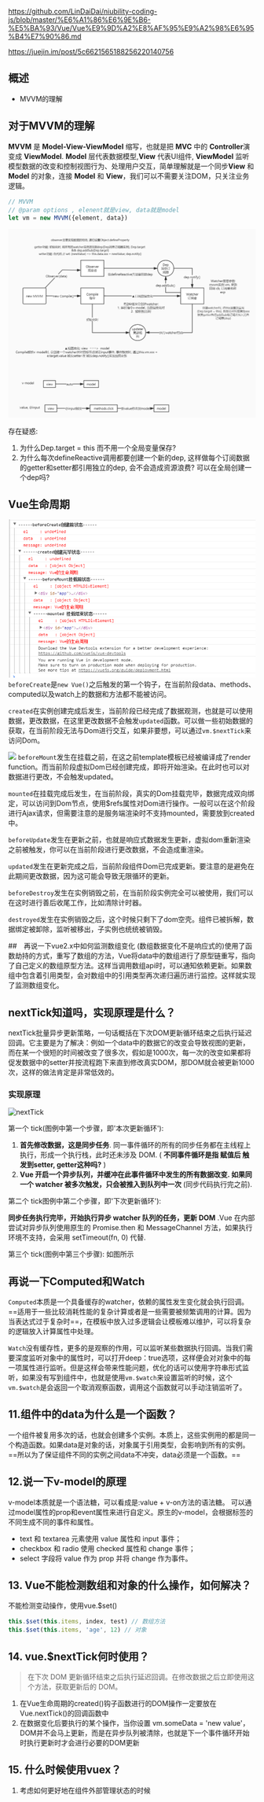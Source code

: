https://github.com/LinDaiDai/niubility-coding-js/blob/master/%E6%A1%86%E6%9E%B6-%E5%BA%93/Vue/Vue%E9%9D%A2%E8%AF%95%E9%A2%98%E6%95%B4%E7%90%86.md


https://juejin.im/post/5c6621565188256220140756
## 概述
* MVVM的理解


## 对于MVVM的理解
**MVVM** 是 **Model-View-ViewModel** 缩写，也就是把 **MVC** 中的 **Controller**演变成 **ViewModel**. **Model** 层代表数据模型,**View** 代表UI组件, **ViewModel** 监听模型数据的改变和控制视图行为、处理用户交互，简单理解就是一个同步**View** 和 **Model** 的对象，连接 **Model** 和 **View**，我们可以不需要关注DOM，只关注业务逻辑。

```js
// MVVM
// @param options , elenent就是view, data就是model
let vm = new MVVM({element, data})
```
![MVVM](./图片/MVVM.jpg)


存在疑惑: 
1. 为什么Dep.target = this 而不用一个全局变量保存?
2. 为什么每次defineReactive调用都要创建一个新的dep, 这样做每个订阅数据的getter和setter都引用独立的dep, 会不会造成资源浪费? 可以在全局创建一个dep吗?


## Vue生命周期
![](图片/vue生命周期.png)
```beforeCreate```是```new Vue()```之后触发的第一个钩子，在当前阶段data、methods、computed以及watch上的数据和方法都不能被访问。

```created```在实例创建完成后发生，当前阶段已经完成了数据观测，也就是可以使用数据，更改数据，在这里更改数据不会触发```updated```函数。可以做一些初始数据的获取，在当前阶段无法与Dom进行交互，如果非要想，可以通过```vm.$nextTick```来访问Dom。

![](图片/vue生命周期2.png)
```beforeMount```发生在挂载之前，在这之前template模板已经被编译成了render function。而当前阶段虚拟Dom已经创建完成，即将开始渲染。在此时也可以对数据进行更改，不会触发updated。

```mounted```在挂载完成后发生，在当前阶段，真实的Dom挂载完毕，数据完成双向绑定，可以访问到Dom节点，使用$refs属性对Dom进行操作。一般可以在这个阶段进行Ajax请求，但需要注意的是服务端渲染时不支持mounted，需要放到created中。

```beforeUpdate```发生在更新之前，也就是响应式数据发生更新，虚拟dom重新渲染之前被触发，你可以在当前阶段进行更改数据，不会造成重渲染。

```updated```发生在更新完成之后，当前阶段组件Dom已完成更新。要注意的是避免在此期间更改数据，因为这可能会导致无限循环的更新。

```beforeDestroy```发生在实例销毁之前，在当前阶段实例完全可以被使用，我们可以在这时进行善后收尾工作，比如清除计时器。

```destroyed```发生在实例销毁之后，这个时候只剩下了dom空壳。组件已被拆解，数据绑定被卸除，监听被移出，子实例也统统被销毁。

##　再说一下vue2.x中如何监测数组变化
(数组数据变化不是响应式的)使用了函数劫持的方式，重写了数组的方法，Vue将data中的数组进行了原型链重写，指向了自己定义的数组原型方法。这样当调用数组api时，可以通知依赖更新。如果数组中包含着引用类型，会对数组中的引用类型再次递归遍历进行监控。这样就实现了监测数组变化。

## nextTick知道吗，实现原理是什么？

nextTick批量异步更新策略，一句话概括在下次DOM更新循环结束之后执行延迟回调。它主要是为了解决：例如一个data中的数据它的改变会导致视图的更新，而在某一个很短的时间被改变了很多次，假如是1000次，每一次的改变如果都将促发数据中的setter并按流程跑下来直到修改真实DOM，那DOM就会被更新1000次，这样的做法肯定是非常低效的。

### 实现原理

![nextTick](./图片/nextTick.png)

第一个 tick(图例中第一个步骤，即'本次更新循环'):

   1. **首先修改数据，这是同步任务**. 同一事件循环的所有的同步任务都在主线程上执行，形成一个执行栈，此时还未涉及 DOM. ( **不同事件循环是指 赋值后 触发到setter, getter这种吗?** )  
   2. **Vue 开启一个异步队列，并缓冲在此事件循环中发生的所有数据改变. 如果同一个 watcher 被多次触发，只会被推入到队列中一次** (同步代码执行完之前).

第二个 tick图例中第二个步骤，即'下次更新循环'):

**同步任务执行完毕，开始执行异步 watcher 队列的任务，更新 DOM** .Vue 在内部尝试对异步队列使用原生的 Promise.then 和 MessageChannel 方法，如果执行环境不支持，会采用 setTimeout(fn, 0) 代替.

第三个 tick(图例中第三个步骤): 如图所示

## 再说一下Computed和Watch
```Computed```本质是一个具备缓存的watcher，依赖的属性发生变化就会执行回调。 ==适用于一些比较消耗性能的复杂计算或者是一些需要被频繁调用的计算。因为当表达式过于复杂时==，在模板中放入过多逻辑会让模板难以维护，可以将复杂的逻辑放入计算属性中处理。

```Watch```没有缓存性，更多的是观察的作用，可以监听某些数据执行回调。当我们需要深度监听对象中的属性时，可以打开deep：true选项，这样便会对对象中的每一项属性进行监听。但是这样会带来性能问题，优化的话可以使用字符串形式监听，如果没有写到组件中，也就是使用```vm.$watch```来设置监听的时候，这个```vm.$watch```是会返回一个取消观察函数，调用这个函数就可以手动注销监听了。


## 11.组件中的data为什么是一个函数？
一个组件被复用多次的话，也就会创建多个实例。本质上，这些实例用的都是同一个构造函数。如果data是对象的话，对象属于引用类型，会影响到所有的实例。==所以为了保证组件不同的实例之间data不冲突，data必须是一个函数。==

## 12.说一下v-model的原理
v-model本质就是一个语法糖，可以看成是:value + v-on方法的语法糖。 可以通过model属性的prop和event属性来进行自定义。原生的v-model，会根据标签的不同生成不同的事件和属性。

* text 和 textarea 元素使用 value 属性和 input 事件；
* checkbox 和 radio 使用 checked 属性和 change 事件；
* select 字段将 value 作为 prop 并将 change 作为事件。

## 13. Vue不能检测数组和对象的什么操作，如何解决？
不能检测变动操作，使用vue.$set()
```js
this.$set(this.items, index, test) // 数组方法
this.$set(this.items, 'age', 12) // 对象
```

## 14. vue.$nextTick何时使用？
> 在下次 DOM 更新循环结束之后执行延迟回调。在修改数据之后立即使用这个方法，获取更新后的 DOM。

1. 在Vue生命周期的created()钩子函数进行的DOM操作一定要放在Vue.nextTick()的回调函数中
2. 在数据变化后要执行的某个操作，当你设置 vm.someData = 'new value'，DOM并不会马上更新，而是在异步队列被清除，也就是下一个事件循环开始时执行更新时才会进行必要的DOM更新


## 15. 什么时候使用vuex？
1. 考虑如何更好地在组件外部管理状态的时候


